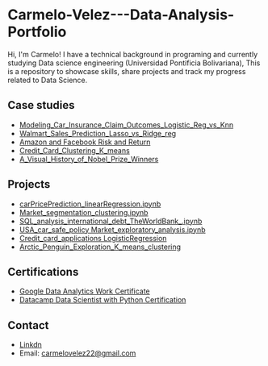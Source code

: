 # Carmelo-Velez---Data-Analysis-Portfolio
Hi, I'm Carmelo! I have a technical background in programing and currently studying Data science engineering (Universidad Pontificia Bolivariana), This is a repository to showcase skills, share projects and track my progress related to Data Science.

## Case studies
* [Modeling_Car_Insurance_Claim_Outcomes_Logistic_Reg_vs_Knn](https://github.com/Cvelsen22/Carmelo-Velez---Data-Analysis-Portfolio/blob/main/Modeling_Car_Insurance_Claim_Outcomes_Logistic_Reg_vs_Knn.ipynb)
* [Walmart_Sales_Prediction_Lasso_vs_Ridge_reg](https://github.com/Cvelsen22/Carmelo-Velez---Data-Analysis-Portfolio/blob/main/Walmart_Sales_Prediction_Lasso_vs_Ridge_reg_.ipynb)
* [Amazon and Facebook Risk and Return](https://github.com/Cvelsen22/Carmelo-Velez---Data-Analysis-Portfolio/blob/main/Amazon%26Facebook_RiskAndReturns.ipynb)
* [Credit_Card_Clustering_K_means](https://github.com/Cvelsen22/Carmelo-Velez---Data-Analysis-Portfolio/blob/main/Credit_Card_Clustering_K_means.ipynb)
* [A_Visual_History_of_Nobel_Prize_Winners](https://github.com/Cvelsen22/Carmelo-Velez---Data-Analysis-Portfolio/blob/main/A_Visual_History_of_Nobel_Prize_Winners.ipynb)

## Projects
* [carPricePrediction_linearRegression.ipynb](https://github.com/Cvelsen22/Carmelo-Velez---Data-Analysis-Portfolio/blob/main/carPricePrediction_linearRegression.ipynb)
* [Market_segmentation_clustering.ipynb](https://github.com/Cvelsen22/Carmelo-Velez---Data-Analysis-Portfolio/blob/main/Market_segmentation_clustering.ipynb)
* [SQL_analysis_international_debt_TheWorldBank_.ipynb](https://github.com/Cvelsen22/Carmelo-Velez---Data-Analysis-Portfolio/blob/main/SQL_analysis_international_debt_TheWorldBank_.ipynb)
* [USA_car_safe_policy Market_exploratory_analysis.ipynb](https://github.com/Cvelsen22/Carmelo-Velez---Data-Analysis-Portfolio/blob/main/USA_car_safe_policy_exploratory_analysis.ipynb)
* [Credit_card_applications LogisticRegression](https://github.com/Cvelsen22/Carmelo-Velez---Data-Analysis-Portfolio/blob/main/CreditCardApproval_LogisticRegression.ipynb)
* [Arctic_Penguin_Exploration_K_means_clustering](https://github.com/Cvelsen22/Carmelo-Velez---Data-Analysis-Portfolio/blob/main/Arctic_Penguin_Exploration_K_means_clustering.ipynb)

## Certifications
* [Google Data Analytics Work Certificate](https://www.credly.com/badges/6213601b-d0ea-46bb-9951-c98c14dc8a2a/linked_in_profile)
* [Datacamp Data Scientist with Python Certification](https://www.datacamp.com/statement-of-accomplishment/track/2c6b87d436d4d487fbc90707b68c2d528b9d29ad)


## Contact
* [Linkdn](https://www.linkedin.com/in/carmelo-velez-senior-6082a1176/)
* Email: carmelovelez22@gmail.com
